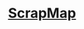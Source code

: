 <div align="center">
  <h1><a href="https://gamingoninsulin.github.io/ScrapMap/">ScrapMap</a></h1>
</div>

